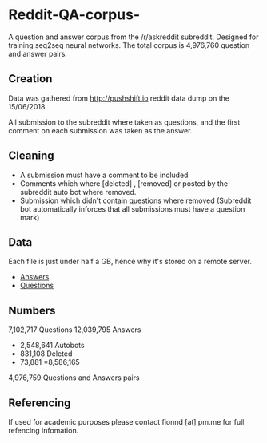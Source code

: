# Reddit-QA-corpus-
A question and answer corpus from the /r/askreddit subreddit. Designed for training seq2seq neural networks. The total corpus is 4,976,760 question and answer pairs. 


## Creation 
Data was gathered from http://pushshift.io reddit data dump on the 15/06/2018. 

All submission to the subreddit where taken as questions, and the first comment on each submission was taken as the answer. 

## Cleaning 

* A submission must have a comment to be included 
* Comments which where [deleted] , [removed] or posted by the subreddit auto bot where removed. 
* Submission which didn't contain questions where removed (Subreddit bot automatically inforces that all submissions must have a question mark) 

## Data 
Each file is just under half a GB, hence why it's stored on a remote server. 

* [Answers](http://fionn.xyz/Datasets/Reddit/Answers_R.txt)
* [Questions](http://fionn.xyz/Datasets/Reddit/Questions_R.txt)

## Numbers 
7,102,717  Questions
12,039,795 Answers 
 - 2,548,641 Autobots
 - 831,108 Deleted 
 - 73,881
=8,586,165	

4,976,759 Questions and Answers pairs



## Referencing 
If used for academic purposes please contact fionnd [at] pm.me for full refencing infomation.  

 
